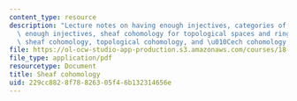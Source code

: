```yaml
---
content_type: resource
description: "Lecture notes on having enough injectives, categories of sheaves having\
  \ enough injectives, sheaf cohomology for topological spaces and ringed spaces,\
  \ sheaf cohomology, topological cohomology, and \u010Cech cohomology."
file: https://ol-ocw-studio-app-production.s3.amazonaws.com/courses/18-726-algebraic-geometry-spring-2009/229cc8828f78826305f46b132314656e_MIT18_726s09_lec17_sheafcoh.pdf
file_type: application/pdf
resourcetype: Document
title: Sheaf cohomology
uid: 229cc882-8f78-8263-05f4-6b132314656e
---
```

